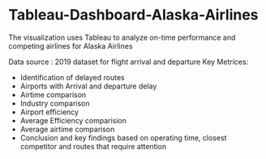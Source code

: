 # Tableau-Dashboard-Alaska-Airlines
The visualization uses Tableau to analyze on-time performance and competing airlines for Alaska Airlines

Data source : 2019 dataset for flight arrival and departure
Key Metrices:

- Identification of delayed routes
- Airports with Arrival and departure delay
- Airtime comparison
- Industry comparison
- Airport efficiency
- Average Efficiency comparision
- Average airtime comparison
- Conclusion and key findings based on operating time, closest competitor and routes that require attention
